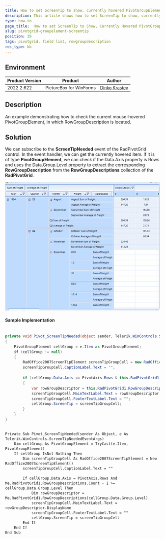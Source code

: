 ```yaml
---
title: How to set ScreenTip to show, currently hovered PivotGroupElement, in which RowGroupDescription is located
description: This article shows how to set ScreenTip to show, currently hovered PivotGroupElement, in which RowGroupDescription is located
type: how-to
page_title:  How to set ScreenTip to Show, Currently Hovered PivotGroupElement, in which RowGroupDescription is Located
slug: pivotgrid-groupelement-screentip
position: 29
tags: pivotgrid, field list, rowgroupdescription
res_type: kb
---
```


## Environment
|Product Version|Product|Author|
|----|----|----|
|2022.2.622|PictureBox for WinForms|[Dinko Krastev](https://www.telerik.com/blogs/author/dinko-krastev)|


## Description

An example demonstrating how to check the current mouse-hovered PivotGroupElement, in which RowGroupDescription is located.

## Solution

We can subscribe to the __ScreenTipNeeded__ event of the RadPivotGrid control. In the event handler, we can get the currently hovered item. If it is of type __PivotGroupElement__, we can check if the Data.Axis property is Rows and uses the Data.Group.Level property to extract the corresponding __RowGroupDescription__ from the __RowGroupDescriptions__ collection of the __RadPivotGrid__.

![pivotgrid-groupelement-screentip 001](images/pivotgrid-groupelement-screentip.gif)

#### Sample Implementation

````C#

private void Pivot_ScreenTipNeeded(object sender, Telerik.WinControls.ScreenTipNeededEventArgs e)
{
    PivotGroupElement cellGroup = e.Item as PivotGroupElement;
    if (cellGroup != null)
    {
        RadOffice2007ScreenTipElement screenTipGroupCell = new RadOffice2007ScreenTipElement();
        screenTipGroupCell.CaptionLabel.Text = "";

        if (cellGroup.Data.Axis == PivotAxis.Rows & this.RadPivotGrid1.RowGroupDescriptions.Count - 1 >= cellGroup.Data.Group.Level)
        {
            var rowGroupDescriptor = this.RadPivotGrid1.RowGroupDescriptions[cellGroup.Data.Group.Level];
            screenTipGroupCell.MainTextLabel.Text = rowGroupDescriptor.DisplayName;
            screenTipGroupCell.FooterTextLabel.Text = "";
            cellGroup.ScreenTip = screenTipGroupCell;
        }
    }
}


````
````VB.NET

Private Sub Pivot_ScreenTipNeeded(sender As Object, e As Telerik.WinControls.ScreenTipNeededEventArgs)
    Dim cellGroup As PivotGroupElement = TryCast(e.Item, PivotGroupElement)
    If cellGroup IsNot Nothing Then
        Dim screenTipGroupCell As RadOffice2007ScreenTipElement = New RadOffice2007ScreenTipElement()
        screenTipGroupCell.CaptionLabel.Text = ""

        If cellGroup.Data.Axis = PivotAxis.Rows And Me.RadPivotGrid1.RowGroupDescriptions.Count - 1 >= cellGroup.Data.Group.Level Then
            Dim rowGroupDescriptor = Me.RadPivotGrid1.RowGroupDescriptions(cellGroup.Data.Group.Level)
            screenTipGroupCell.MainTextLabel.Text = rowGroupDescriptor.DisplayName
            screenTipGroupCell.FooterTextLabel.Text = ""
            cellGroup.ScreenTip = screenTipGroupCell
        End If
    End If
End Sub


````

